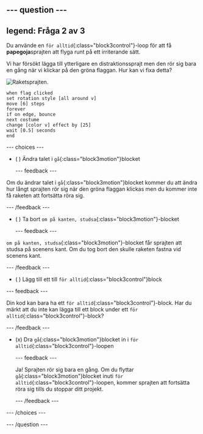 --- question ---
---
legend: Fråga 2 av 3
---

Du använde en `för alltid`{:class="block3control"}-loop för att få **papegoja**sprajten att flyga runt på ett irriterande sätt.

Vi har försökt lägga till ytterligare en distraktionssprajt men den rör sig bara en gång när vi klickar på den gröna flaggan. Hur kan vi fixa detta?

![Raketsprajten.](images/rocket-sprite.png)

```blocks3
when flag clicked
set rotation style [all around v] 
move [6] steps 
forever 
if on edge, bounce 
next costume 
change [color v] effect by [25] 
wait [0.5] seconds 
end
```

--- choices ---

- ( ) Ändra talet i `gå`{:class="block3motion"}blocket

  --- feedback ---

Om du ändrar talet i `gå`{:class="block3motion"}blocket kommer du att ändra hur långt sprajten rör sig när den gröna flaggan klickas men du kommer inte få raketen att fortsätta röra sig.

  --- /feedback ---

- ( ) Ta bort `om på kanten, studsa`{:class="block3motion"}-blocket

  --- feedback ---

`om på kanten, studsa`{:class="block3motion"}-blocket får sprajten att studsa på scenens kant. Om du tog bort den skulle raketen fastna vid scenens kant.

  --- /feedback ---

- ( ) Lägg till ett till `för alltid`{:class="block3control"}block

--- feedback ---

Din kod kan bara ha ett `för alltid`{:class="block3control"}-block. Har du märkt att du inte kan lägga till ett block under ett `för alltid`{:class="block3control"}-block?

--- /feedback ---

- (x) Dra `gå`{:class="block3motion"}blocket in i `för alltid`{:class="block3control"}-loopen

  --- feedback ---

  Ja! Sprajten rör sig bara en gång. Om du flyttar `gå`{:class="block3motion"}blocket inuti `för alltid`{:class="block3control"}-loopen, kommer sprajten att fortsätta röra sig tills du stoppar ditt projekt.

  --- /feedback ---

--- /choices ---

--- /question ---
